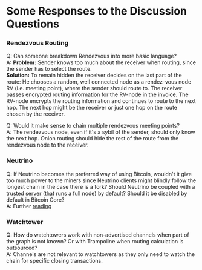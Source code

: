 # Some Responses to the Discussion Questions

### Rendezvous Routing
Q: Can someone breakdown Rendezvous into more basic language?  
A: **Problem:** Sender knows too much about the receiver when routing, since the sender has to select the route.  
**Solution:** To remain hidden the receiver decides on the last part of the route: He chooses a random, well connected node as a rendez-vous node RV (i.e. meeting point), where the sender should route to. The receiver passes encrypted routing information for the RV-node in the invoice. The RV-node encrypts the routing information and continues to route to the next hop. The next hop might be the receiver or just one hop on the route chosen by the receiver.

Q: Would it make sense to chain multiple rendezvous meeting points?  
A: The rendezvous node, even if it's a sybil of the sender, should only know the next hop. Onion routing should hide the rest of the route from the rendezvous node to the receiver.

### Neutrino
Q: If Neutrino becomes the preferred way of using Bitcoin, wouldn't it give too much power to the miners since Neutrino clients might blindly follow the longest chain in the case there is a fork? Should Neutrino be coupled with a trusted server (that runs a full node) by default? Should it be disabled by default in Bitcoin Core?  
A: Further [reading](https://medium.com/@nicolasdorier/neutrino-is-dangerous-for-my-self-sovereignty-18fac5bcdc25)

### Watchtower
Q: How do watchtowers work with non-advertised channels when part of the graph is not known? Or with Trampoline when routing calculation is outsourced?  
A: Channels are not relevant to watchtowers as they only need to watch the chain for specific closing transactions.
